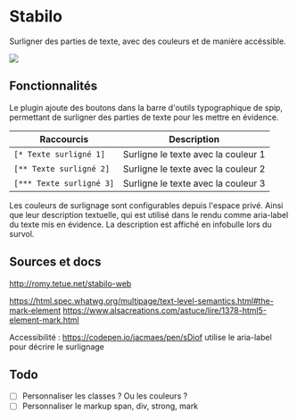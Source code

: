# Stabilo

Surligner des parties de texte, avec des couleurs et de manière accéssible.

![](https://framapic.org/pDkNGJH05k4G/SniYfn85ukWL)

## Fonctionnalités

Le plugin ajoute des boutons dans la barre d'outils typographique de spip,
permettant de surligner des parties de texte pour les mettre en évidence.

| Raccourcis | Description|
|--|--|
| `[* Texte surligné 1]`      | Surligne le texte avec la couleur 1 |
| `[** Texte surligné 2]`     | Surligne le texte avec la couleur 2 |
| `[*** Texte surligné 3]`    | Surligne le texte avec la couleur 3 |

Les couleurs de surlignage sont configurables depuis l'espace privé.
Ainsi que leur description textuelle, qui est utilisé dans le rendu comme aria-label du texte mis en évidence.
La description est affiché en infobulle lors du survol.



## Sources et docs

http://romy.tetue.net/stabilo-web

https://html.spec.whatwg.org/multipage/text-level-semantics.html#the-mark-element
https://www.alsacreations.com/astuce/lire/1378-html5-element-mark.html

Accessibilité :
https://codepen.io/jacmaes/pen/sDiof utilise le aria-label pour décrire le surlignage

## Todo

- [ ] Personnaliser les classes ? Ou les couleurs ?
- [ ] Personnaliser le markup span, div, strong, mark

